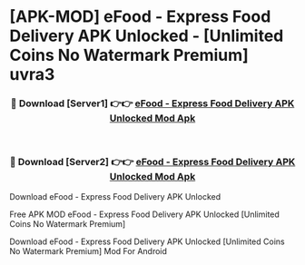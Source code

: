 # [APK-MOD] eFood - Express Food Delivery APK Unlocked - [Unlimited Coins No Watermark Premium] uvra3



<div align="center">
<h3>🔴 Download [Server1] 👉👉 <a href="https://momento.my/?title=eFood_-_Express_Food_Delivery_APK_Unlocked">eFood - Express Food Delivery APK Unlocked Mod Apk</a></h3><br>

<h3>🔴 Download [Server2] 👉👉 <a href="https://momento.my/?title=eFood_-_Express_Food_Delivery_APK_Unlocked">eFood - Express Food Delivery APK Unlocked Mod Apk</a></h3>
</div>



Download eFood - Express Food Delivery APK Unlocked 

Free APK MOD eFood - Express Food Delivery APK Unlocked [Unlimited Coins No Watermark Premium]

Download eFood - Express Food Delivery APK Unlocked [Unlimited Coins No Watermark Premium] Mod For Android
